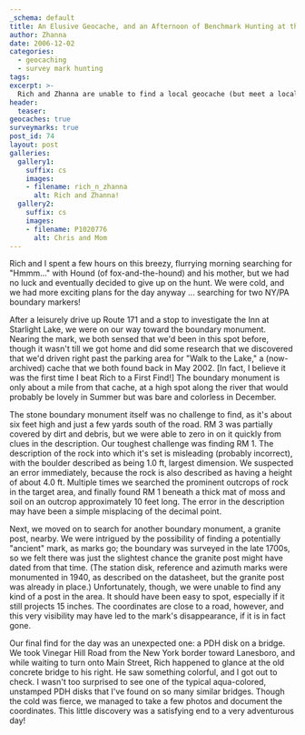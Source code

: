 ```yaml
---
_schema: default
title: An Elusive Geocache, and an Afternoon of Benchmark Hunting at the NY-PA Border
author: Zhanna
date: 2006-12-02
categories:
  - geocaching
  - survey mark hunting
tags:
excerpt: >- 
  Rich and Zhanna are unable to find a local geocache (but meet a locally famous geocacher!) and then have mixed luck searching for some survey marks.
header:
  teaser:
geocaches: true
surveymarks: true
post_id: 74
layout: post  
galleries:
  gallery1:
    suffix: cs
    images: 
    - filename: rich_n_zhanna
      alt: Rich and Zhanna!
  gallery2:
    suffix: cs
    images:     
    - filename: P1020776
      alt: Chris and Mom                        
---
```


Rich and I spent a few hours on this breezy, flurrying morning searching for "Hmmm..." with Hound (of fox-and-the-hound) and his mother, but we had no luck and eventually decided to give up on the hunt. We were cold, and we had more exciting plans for the day anyway ... searching for two NY/PA boundary markers!

After a leisurely drive up Route 171 and a stop to investigate the Inn at Starlight Lake, we were on our way toward the boundary monument. Nearing the mark, we both sensed that we'd been in this spot before, though it wasn't till we got home and did some research that we discovered that we'd driven right past the parking area for "Walk to the Lake," a (now-archived) cache that we both found back in May 2002. [In fact, I believe it was the first time I beat Rich to a First Find!] The boundary monument is only about a mile from that cache, at a high spot along the river that would probably be lovely in Summer but was bare and colorless in December.

The stone boundary monument itself was no challenge to find, as it's about six feet high and just a few yards south of the road. RM 3 was partially covered by dirt and debris, but we were able to zero in on it quickly from clues in the description. Our toughest challenge was finding RM 1. The description of the rock into which it's set is misleading (probably incorrect), with the boulder described as being 1.0 ft, largest dimension. We suspected an error immediately, because the rock is also described as having a height of about 4.0 ft. Multiple times we searched the prominent outcrops of rock in the target area, and finally found RM 1 beneath a thick mat of moss and soil on an outcrop approximately 10 feet long. The error in the description may have been a simple misplacing of the decimal point.

Next, we moved on to search for another boundary monument, a granite post, nearby. We were intrigued by the possibility of finding a potentially "ancient" mark, as marks go; the boundary was surveyed in the late 1700s, so we felt there was just the slightest chance the granite post might have dated from that time. (The station disk, reference and azimuth marks were monumented in 1940, as described on the datasheet, but the granite post was already in place.) Unfortunately, though, we were unable to find any kind of a post in the area. It should have been easy to spot, especially if it still projects 15 inches. The coordinates are close to a road, however, and this very visibility may have led to the mark's disappearance, if it is in fact gone.

Our final find for the day was an unexpected one: a PDH disk on a bridge. We took Vinegar Hill Road from the New York border toward Lanesboro, and while waiting to turn onto Main Street, Rich happened to glance at the old concrete bridge to his right. He saw something colorful, and I got out to check. I wasn't too surprised to see one of the typical aqua-colored, unstamped PDH disks that I've found on so many similar bridges. Though the cold was fierce, we managed to take a few photos and document the coordinates. This little discovery was a satisfying end to a very adventurous day!